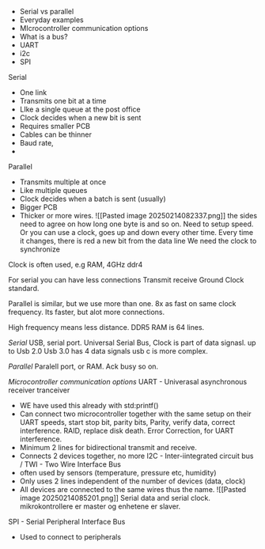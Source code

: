 - Serial vs parallel
- Everyday examples
- MIcrocontroller communication options
- What is a bus?
- UART
- i2c
- SPI

Serial
- One link
- Transmits one bit at a time
- LIke a single queue at the post office
- Clock decides when a new bit is sent
- Requires smaller PCB
- Cables can be thinner
- Baud rate, 
- 

Parallel 
- Transmits multiple at once
- Like multiple queues 
- Clock decides when a batch is sent (usually)
- Bigger PCB
- Thicker or more wires.
![[Pasted image 20250214082337.png]]
the sides need to agree on how long one byte is and so on. 
Need to setup speed.
Or you can use a clock, goes up and down every other time. Every time it changes, there is red a new bit from the data line
We need the clock to synchronize

Clock is often used, e.g RAM, 4GHz ddr4

For serial you can have less connections
Transmit receive Ground Clock standard. 

Parallel is similar, but we use more than one. 8x as fast on same clock frequency.
Its faster, but alot more connections.

High frequency means less distance. DDR5 RAM is 64 lines. 

*Serial*
USB, serial port.
Universal Serial Bus, 
Clock is part of data signasl. up to Usb 2.0
Usb 3.0 has 4 data signals usb c is more complex.

*Parallel*
Paralell port, or RAM.
Ack busy so on.

*Microcontroller communication options*
UART - Univerasal asynchronous receiver tranceiver
- WE have used this already with std:printf()
- Can connect two microcontroller together with the same setup on their UART speeds, start stop bit, parity bits, Parity, verify data, correct interference. RAID, replace disk death. Error Correction, for UART interference. 
- Minimum 2 lines for bidirectional transmit and receive.
- Connects 2 devices together, no more
I2C - Inter-iintegrated circuit bus / TWI - Two Wire Interface Bus
- often used by sensors (temperature, pressure etc, humidity)
- Only uses 2 lines independent of the number of devices (data, clock)
- All devices are connected to the same wires thus the name.
![[Pasted image 20250214085201.png]]
Serial data and serial clock.
mikrokontrollere er master og enhetene er slaver.

SPI - Serial Peripheral Interface Bus
- Used to connect to peripherals
